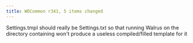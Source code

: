```yaml
---
title: WOCommon r341, 5 items changed
---
```


Settings.tmpl should really be Settings.txt so that running Walrus on the directory containing won't produce a useless compiled/filled template for it
